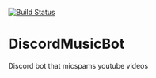 [![Build Status](https://travis-ci.org/MergHQ/DiscordMusicBot.svg?branch=master)](https://travis-ci.org/MergHQ/DiscordMusicBot)

# DiscordMusicBot
Discord bot that micspams youtube videos

